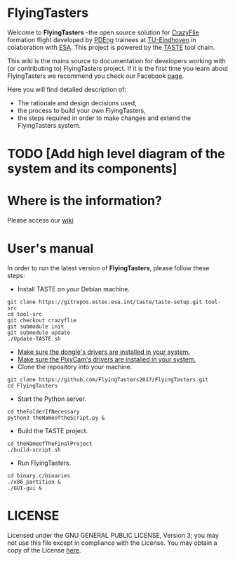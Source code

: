 # FlyingTasters

Welcome to **FlyingTasters** -the open source solution for [CrazyFlie](https://www.bitcraze.io/crazyflie-2/) formation flight developed by [PDEng](https://www.tue.nl/en/education/tue-graduate-school/pdeng-programs/pdeng-programs-overview/pdeng-software-technology-st/) trainees at [TU-Eindhoven](https://www.tue.nl/) in colaboration with [ESA](http://www.esa.int/ESA). This project is powered by the [TASTE](http://taste.tuxfamily.org/) tool chain.

This wiki is the mains source to documentation for developers working with (or contributing to) FlyingTasters project. If it is the first time you learn about FlyingTasters we recommend you check our Facebook [page](https://www.facebook.com/flyingtasters/).

Here you will find detailed description of:

* The rationale and design decisions used,
* the process to build your own FlyingTasters,
* the steps required in order to make changes and extend the FlyingTasters system.

# TODO [Add high level diagram of the system and its components]


# Where is the information?

Please access our [wiki](https://github.com/FlyingTasters2017/FlyingTasters/wiki)

# User's manual 
In order to run the latest version of **FlyingTasters**, please follow these steps:

* Install TASTE on your Debian machine.
```
git clone https://gitrepos.estec.esa.int/taste/taste-setup.git tool-src
cd tool-src
git checkout crazyflie
git submodule init
git submodule update
./Update-TASTE.sh
```

* [Make sure the dongle's drivers are installed in your system.](https://github.com/FlyingTasters2017/FlyingTasters/wiki/Setup-guide#configuring-the-radio-dongle)
* [Make sure the PixyCam's drivers are installed in your system.](https://github.com/FlyingTasters2017/FlyingTasters/wiki/Setup-guide#configuring-the-pixy-camera)
* Clone the repository into your machine.
```
git clone https://github.com/FlyingTasters2017/FlyingTasters.git
cd FlyingTasters
```
* Start the Python server.
```
cd theFolderIfNecessary
python3 theNameoftheScript.py &
```
* Build the TASTE project.
```
cd theNameofTheFinalProject
./build-script.sh
```
* Run FlyingTasters.
```
cd binary.c/binaries
./x86_partition &
./GUI-gui &
```

# LICENSE

Licensed under the GNU GENERAL PUBLIC LICENSE, Version 3; you may not use this file except in compliance with the License. You may obtain a copy of the License [here](https://www.gnu.org/licenses/licenses.html).

